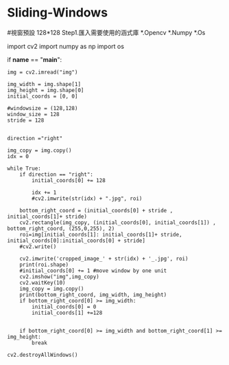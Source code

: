 # Sliding-Windows
#視窗預設 128*128
Step1.匯入需要使用的涵式庫
*.Opencv
*.Numpy
*.Os





import cv2
import numpy as np
import os

if __name__ == "__main__":
   

    img = cv2.imread("img")
    
    img_width = img.shape[1]
    img_height = img.shape[0]
    initial_coords = [0, 0]
    
    #windowsize = (128,128)
    window_size = 128
    stride = 128
    
    
    direction ="right"
    
    img_copy = img.copy()
    idx = 0

    while True:
        if direction == "right":
            initial_coords[0] += 128
            
            idx += 1
            #cv2.imwrite(str(idx) + ".jpg", roi)
            
        bottom_right_coord = (initial_coords[0] + stride , initial_coords[1]+ stride)
        cv2.rectangle(img_copy, (initial_coords[0], initial_coords[1]) , bottom_right_coord, (255,0,255), 2)
        roi=img[initial_coords[1]: initial_coords[1]+ stride, initial_coords[0]:initial_coords[0] + stride]
        #cv2.write()
        
        cv2.imwrite('cropped_image_' + str(idx) + '_.jpg', roi)
        print(roi.shape)
        #initial_coords[0] += 1 #move window by one unit
        cv2.imshow("img",img_copy)
        cv2.waitKey(10)
        img_copy = img.copy()
        print(bottom_right_coord, img_width, img_height)
        if bottom_right_coord[0] >= img_width:
            initial_coords[0] = 0
            initial_coords[1] +=128
            
            
        if bottom_right_coord[0] >= img_width and bottom_right_coord[1] >= img_height:
            break
            
    cv2.destroyAllWindows()
